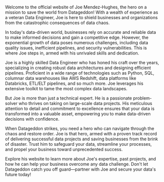 Welcome to the official website of Joe Mendez-Hughes, the hero on a mission to save the world from Datageddon! With a wealth of experience as a veteran Data Engineer, Joe is here to shield businesses and organizations from the catastrophic consequences of data chaos.

In today's data-driven world, businesses rely on accurate and reliable data to make informed decisions and gain a competitive edge. However, the exponential growth of data poses numerous challenges, including data quality issues, inefficient pipelines, and security vulnerabilities. This is where Joe steps in, armed with his unrivaled skills and dedication.

Joe is a highly skilled Data Engineer who has honed his craft over the years, specializing in creating robust data architectures and designing efficient pipelines. Proficient in a wide range of technologies such as Python, SQL, columnar data warehouses like AWS Redshift, data platforms like Databricks, ETL/ELT pipelines, and so much more. Joe leverages his extensive toolkit to tame the most complex data landscapes.

But Joe is more than just a technical expert. He is a passionate problem-solver who thrives on taking on large-scale data projects. His meticulous attention to detail and commitment to excellence ensures that your data is transformed into a valuable asset, empowering you to make data-driven decisions with confidence.

When Datageddon strikes, you need a hero who can navigate through the chaos and restore order. Joe is that hero, armed with a proven track record of delivering successful data projects and saving businesses from the brink of disaster. Trust him to safeguard your data, streamline your processes, and propel your business toward unprecedented success.

Explore his website to learn more about Joe's expertise, past projects, and how he can help your business overcome any data challenge. Don't let Datageddon catch you off guard—partner with Joe and secure your data's future today!
